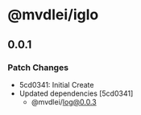 # @mvdlei/iglo

## 0.0.1

### Patch Changes

- 5cd0341: Initial Create
- Updated dependencies [5cd0341]
  - @mvdlei/log@0.0.3
